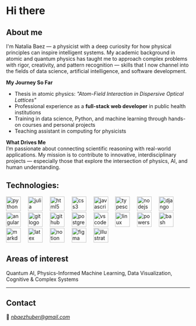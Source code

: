 # Hi there 

## About me

I'm Natalia Baez — a physicist with a deep curiosity for how physical principles can inspire intelligent systems. My academic background in atomic and quantum physics has taught me to approach complex problems with rigor, creativity, and pattern recognition — skills that I now channel into the fields of data science, artificial intelligence, and software development.

 **My Journey So Far**  
- Thesis in atomic physics: _"Atom-Field Interaction in Dispersive Optical Lattices"_  
- Professional experience as a **full-stack web developer** in public health institutions
- Training in data science, Python, and machine learning through hands-on courses and personal projects  
- Teaching assistant in computing for physicists 

**What Drives Me**  
I’m passionate about connecting scientific reasoning with real-world applications. My mission is to contribute to innovative, interdisciplinary projects — especially those that explore the intersection of physics, AI, and human understanding.

## Technologies:
<div align="left">
  <img src="https://skillicons.dev/icons?i=python" height="40" alt="python logo" />
  <img width="12" />
  <img src="https://skillicons.dev/icons?i=julia" height="40" alt="julia logo" />
  <img width="12" />
  <img src="https://skillicons.dev/icons?i=html" height="40" alt="html5 logo"  />
  <img width="12" />
  <img src="https://skillicons.dev/icons?i=css" height="40" alt="css3 logo"  />
  <img width="12" />
  <img src="https://skillicons.dev/icons?i=js" height="40" alt="javascript logo"  />
  <img width="12" />
  <img src="https://skillicons.dev/icons?i=ts" height="40" alt="typescript logo"  />
  <img width="12" />
  <img src="https://skillicons.dev/icons?i=nodejs" height="40" alt="nodejs logo"  />
  <img width="12" />
  <img src="https://skillicons.dev/icons?i=django" height="40" alt="django logo" />
  <img width="12" />
  <img src="https://skillicons.dev/icons?i=angular" height="40" alt="angular logo" />
  <img width="12" />
  <img src="https://skillicons.dev/icons?i=git" height="40" alt="git logo"  />
  <img width="12" />
  <img src="https://skillicons.dev/icons?i=github" height="40" alt="github logo"  />
  <img width="12" />
  <img src="https://skillicons.dev/icons?i=postgres" height="40" alt="postgresql logo"  />
  <img width="12" />
  <img src="https://skillicons.dev/icons?i=vscode" height="40" alt="vscode logo"  />
  <img width="12" />
  <img src="https://skillicons.dev/icons?i=linux" height="40" alt="linux logo"  />
  <img width="12" />
  <img src="https://skillicons.dev/icons?i=powershell" height="40" alt="powershell logo"  />
  <img width="12" />
  <img src="https://skillicons.dev/icons?i=bash" height="40" alt="bash logo"  />
  <img width="12" />
  <img src="https://skillicons.dev/icons?i=md" height="40" alt="markdown logo"  />
  <img width="12" />
  <img src="https://skillicons.dev/icons?i=latex" height="40" alt="latex logo" />
  <img width="12" />
  <img src="https://skillicons.dev/icons?i=notion" height="40" alt="notion logo" />
  <img width="12" />
  <img src="https://skillicons.dev/icons?i=figma" height="40" alt="figma logo"  />
  <img width="12" />
  <img src="https://skillicons.dev/icons?i=illustrator" height="40" alt="illustrator logo" />
</div>

## Areas of interest   
Quantum AI, Physics-Informed Machine Learning, Data Visualization, Cognitive & Complex Systems

---
## Contact 
📧 [_nbaezhuber@gmail.com_](mailto:nbaezhuber@gmail.com)


